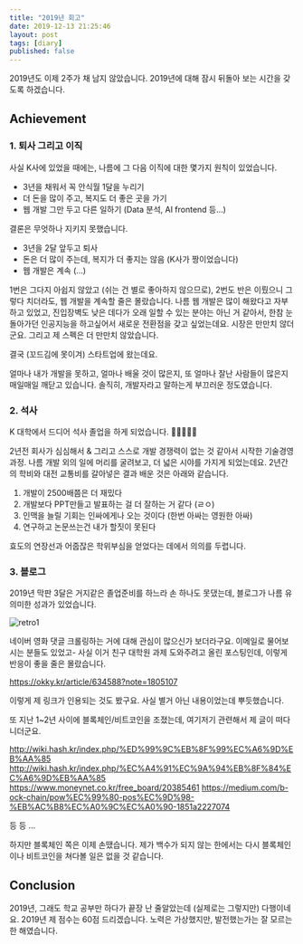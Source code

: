 ```yaml
---
title: "2019년 회고"
date: 2019-12-13 21:25:46
layout: post
tags: [diary]
published: false
---
```


2019년도 이제 2주가 채 남지 않았습니다. 2019년에 대해 잠시 뒤돌아 보는 시간을 갖도록 하겠습니다.

## Achievement

### 1. 퇴사 그리고 이직

사실 K사에 있었을 때에는, 나름에 그 다음 이직에 대한 몇가지 원칙이 있었습니다.

- 3년을 채워서 꼭 안식월 1달을 누리기
- 더 돈을 많이 주고, 복지도 더 좋은 곳을 가기
- 웹 개발 그만 두고 다른 일하기 (Data 분석, AI frontend 등...)

결론은 무엇하나 지키지 못했습니다.

- 3년을 2달 앞두고 퇴사
- 돈은 더 많이 주는데, 복지가 더 좋지는 않음 (K사가 짱이었습니다)
- 웹 개발은 계속 (...)

1번은 그다지 아쉽지 않았고 (쉬는 건 별로 좋아하지 않으므로),
2번도 반은 이뤘으니 그렇다 치더라도,
웹 개발을 계속할 줄은 몰랐습니다. 나름 웹 개발은 많이 해왔다고 자부하고 있었고, 진입장벽도 낮은 데다가 오래 일할 수 있는 분야는 아닌 거 같아서, 한참 눈돌아가던 인공지능을 하고싶어서 새로운 전환점을 갖고 싶었는데요. 시장은 만만치 않더군요. 그리고 제 스펙은 더 만만치 않았습니다.

결국 (꼬드김에 못이겨) 스타트업에 왔는데요.

얼마나 내가 개발을 못하고, 얼마나 배울 것이 많은지, 또 얼마나 잘난 사람들이 많은지 매일매일 깨닫고 있습니다.
솔직히, 개발자라고 말하는게 부끄러운 정도였습니다.

### 2. 석사

K 대학에서 드디어 석사 졸업을 하게 되었습니다. 🚀🚀🚀🚀🚀

2년전 회사가 심심해서 & 그리고 스스로 개발 경쟁력이 없는 것 같아서 시작한 기술경영과정. 나름 개발 외의 일에 머리를 굴려보고, 더 넓은 시야를 가지게 되었는데요. 2년간의 학비와 대전 교통비를 갈아넣은 결과 배운 것은 아래와 같습니다.

1. 개발이 2500배쯤은 더 재밌다
2. 개발보다 PPT만들고 발표하는 걸 더 잘하는 거 같다 (ㄹㅇ)
3. 인맥을 늘릴 기회는 인싸에게나 오는 것이다 (한번 아싸는 영원한 아싸)
4. 연구하고 논문쓰는건 내가 할짓이 못된다

효도의 연장선과 어줍잖은 학위부심을 얻었다는 데에서 의의를 두렵니다.

### 3. 블로그

2019년 막판 3달은 거지같은 졸업준비를 하느라 손 하나도 못댔는데, 블로그가 나름 유의미한 성과가 있었습니다.

![retro1](../../../../2019/12/retro1.png)

네이버 영화 댓글 크롤링하는 거에 대해 관심이 많으신가 보더라구요. 이메일로 물어보시는 분들도 있었고- 사실 이거 친구 대학원 과제 도와주려고 올린 포스팅인데, 이렇게 반응이 좋을 줄은 몰랐습니다.

https://okky.kr/article/634588?note=1805107

이렇게 제 링크가 인용되는 것도 봤구요. 사실 별거 아닌 내용이었는데 뿌듯했습니다.

또 지난 1~2년 사이에 블록체인/비트코인을 조졌는데, 여기저기 관련해서 제 글이 떠다니더군요.

http://wiki.hash.kr/index.php/%ED%99%9C%EB%8F%99%EC%A6%9D%EB%AA%85
http://wiki.hash.kr/index.php/%EC%A4%91%EC%9A%94%EB%8F%84%EC%A6%9D%EB%AA%85
https://www.moneynet.co.kr/free_board/20385461
https://medium.com/b-ock-chain/pow%EC%99%80-pos%EC%9D%98-%EB%AC%B8%EC%A0%9C%EC%A0%90-1851a2227074

등 등 ...

하지만 블록체인 쪽은 이제 손땠습니다. 제가 백수가 되지 않는 한에서는 다시 블록체인이나 비트코인을 쳐다볼 일은 없을 것 같습니다.

## Conclusion

2019년, 그래도 학교 공부만 하다가 끝장 난 줄알았는데 (실제로는 그렇지만) 다행이네요.
2019년 제 점수는 60점 드리겠습니다. 노력은 가상했지만, 발전했는가는 잘 모르는 한 해였습니다.
